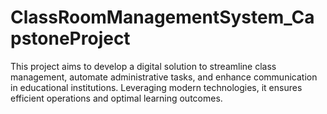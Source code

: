 # ClassRoomManagementSystem_CapstoneProject
This project aims to develop a digital solution to streamline class management, automate administrative tasks, and enhance communication in educational institutions. Leveraging modern technologies, it ensures efficient operations and optimal learning outcomes.
